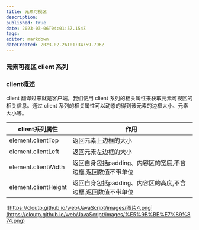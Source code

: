 ```yaml
---
title: 元素可视区
description: 
published: true
date: 2023-03-06T04:01:57.154Z
tags: 
editor: markdown
dateCreated: 2023-02-26T01:34:59.796Z
---
```


### 元素可视区 client 系列

### **client概述**

client 翻译过来就是客户端，我们使用 client 系列的相关属性来获取元素可视区的相关信息。通过 client 系列的相关属性可以动态的得到该元素的边框大小、元素大小等。

| client系列属性       | 作用                                                        |
| ---------------------- | ------------------------------------------------------------- |
| element.clientTop    | 返回元素上边框的大小                                        |
| element.clientLeft   | 返回元素左边框的大小                                        |
| element.clientWidth  | 返回自身包括padding、内容区的宽度,不含边框,返回数值不带单位 |
| element.clientHeight | 返回自身包括padding、内容区的高度,不含边框,返回数值不带单位 |

![https://cloutp.github.io/web/JavaScript/images/图片4.png](https://cloutp.github.io/web/JavaScript/images/%E5%9B%BE%E7%89%874.png)